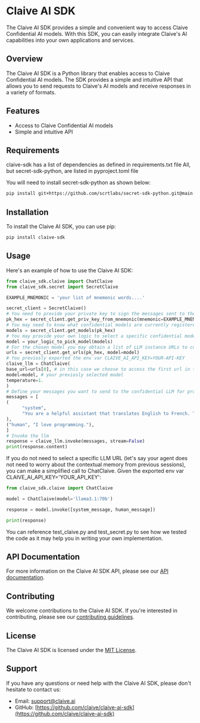 # Claive AI SDK
The Claive AI SDK provides a simple and convenient way to access Claive Confidential AI models. With this SDK, you can easily integrate Claive's AI capabilities into your own applications and services.

## Overview
The Claive AI SDK is a Python library that enables access to Claive Confidential AI models. The SDK provides a simple and intuitive API that allows you to send requests to Claive's AI models and receive responses in a variety of formats.

## Features
* Access to Claive Confidential AI models
* Simple and intuitive API

## Requirements
claive-sdk has a list of dependencies as defined in requirements.txt file
All, but secret-sdk-python, are listed in pyproject.toml file 

You will need to install secret-sdk-python as shown below:
```bash
pip install git+https://github.com/scrtlabs/secret-sdk-python.git@main
```

## Installation
To install the Claive AI SDK, you can use pip:
```bash
pip install claive-sdk
```
## Usage
Here's an example of how to use the Claive AI SDK:
```python
from claive_sdk.claive import ChatClaive
from claive_sdk.secret import SecretClaive

EXAMPLE_MNEMONIC = 'your list of mnemonic words....'

secret_client = SecretClaive()
# You need to provide your private key to sign the messages sent to the smart contract
pk_hex = secret_client.get_priv_key_from_mnemonic(mnemonic=EXAMPLE_MNEMONIC)
# You may need to know what confidential models are currently registered with Secret
models = secret_client.get_models(pk_hex)
# You may provide your own logic to select a specific confidential model
model = your_logic_to_pick_model(models)
# For the chosen model you may obtain a list of LLM instance URLs to connect to
urls = secret_client.get_urls(pk_hex, model=model)
# You previosly exported the env var CLAIVE_AI_API_KEY=YOUR-API-KEY
claive_llm = ChatClaive(
base_url=urls[0], # in this case we choose to access the first url in the list
model=model, # your previosly selected model
temperature=1.
)
# Define your messages you want to send to the confidential LLM for processing
messages = [
(
      "system",
      "You are a helpful assistant that translates English to French. Translate the user sentence.",
),
("human", "I love programming."),
]
# Invoke the llm
response = claive_llm.invoke(messages, stream=False)
print(response.content)
```

If you do not need to select a specific LLM URL (let's say your agent does not need to worry about the contextual memory from previous sessions), you can make a simplified call to ChatClaive. Given the exported env var CLAIVE_AI_API_KEY='YOUR_API_KEY':

```python
from claive_sdk.claive import ChatClaive

model = ChatClaive(model='llama3.1:70b')

response = model.invoke([system_message, human_message])

print(response)
```

You can reference test_claive.py and test_secret.py to see how we tested the code as it may help you in writing your own implementation.

## API Documentation
For more information on the Claive AI SDK API, please see our [API documentation](https://claive.ai/docs/api).

## Contributing
We welcome contributions to the Claive AI SDK. If you're interested in contributing, please see our [contributing guidelines](https://claive.ai/docs/contributing).

## License
The Claive AI SDK is licensed under the [MIT License](https://opensource.org/licenses/MIT).

## Support
If you have any questions or need help with the Claive AI SDK, please don't hesitate to contact us:
* Email: [support@claive.ai](mailto:support@claive.ai)
* GitHub: [https://github.com/claive/claive-ai-sdk](https://github.com/claive/claive-ai-sdk)

